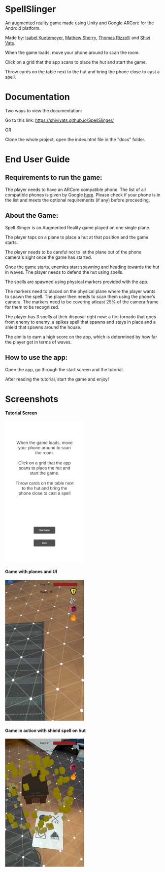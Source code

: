 # SpellSlinger
An augmented reality game made using Unity and Google ARCore for the Android platform.

Made by: [Isabel Kuetemeyer](https://github.com/itsisa), [Mathew Sherry](https://github.com/FlyWolfe), [Thomas Rizzolli](https://github.com/Dr4g0nsoul) and [Shivi Vats](https://github.com/shivivats).


When the game loads, move your phone around to scan the room.

Click on a grid that the app scans to place the hut and start the game.

Throw cards on the table next to the hut and bring the phone close to cast a spell.

# Documentation

Two ways to view the documentation:

Go to this link: https://shivivats.github.io/SpellSlinger/

OR

Clone the whole project, open the index.html file in the "docs" folder.

# End User Guide

## Requirements to run the game:

The player needs to have an ARCore compatible phone. The list of all compatible phones is given by Google [here](https://developers.google.com/ar/discover/supported-devices). Please check if your phone is in the list and meets the optional requirements (if any) before proceeding.

## About the Game:

Spell Slinger is an Augmented Reality game played on one single plane.

The player taps on a plane to place a hut at that position and the game starts.

The player needs to be careful not to let the plane out of the phone camera's sight once the game has started.

Once the game starts, enemies start spawning and heading towards the hut in waves. The player needs to defend the hut using spells.

The spells are spawned using physical markers provided with the app.

The markers need to placed on the physical plane where the player wants to spawn the spell. The player then needs to scan them using the phone's camera. The markers need to be covering atleast 25% of the camera frame for them to be recognized.

The player has 3 spells at their disposal right now: a fire tornado that goes from enemy to enemy, a spikes spell that spawns and stays in place and a shield that spawns around the house.

The aim is to earn a high score on the app, which is determined by how far the player get in terms of waves.

## How to use the app:

Open the app, go through the start screen and the tutorial.

After reading the tutorial, start the game and enjoy!




# Screenshots

#### Tutorial Screen
![Tutorial Screen](https://github.com/shivivats/SpellSlinger/raw/master/Screenshots/screenshot1.png)

#### Game with planes and UI
![Game with planes and UI](https://github.com/shivivats/SpellSlinger/raw/master/Screenshots/screenshot2.png)

#### Game in action with shield spell on hut
![Game in action with shield spell on hut](https://github.com/shivivats/SpellSlinger/raw/master/Screenshots/screenshot3.png)

